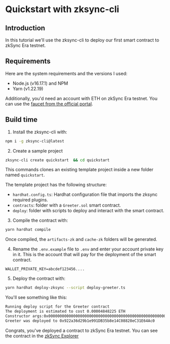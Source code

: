 # Quickstart with zksync-cli

## Introduction

In this tutorial we'll use the zksync-cli to deploy our first smart contract to zkSync Era testnet.

## Requirements

Here are the system requirements and the versions I used:

- Node.js (v16.17.1) and NPM
- Yarn (v1.22.19)

Additionally, you'd need an account with ETH on zkSync Era testnet. You can use the [faucet from the official portal](https://goerli.portal.zksync.io/faucet).

## Build time

1. Install the zksync-cli with:

```sh
npm i -g zksync-cli@latest
```

2. Create a sample project

```sh
zksync-cli create quickstart  && cd quickstart
```

This commands clones an existing template project inside a new folder named `quickstart`.

The template project has the following structure:

- `hardhat.config.ts`: Hardhat configuration file that imports the zksync required plugins.
- `contracts`: folder with a `Greeter.sol` smart contract.
- `deploy`: folder with scripts to deploy and interact with the smart contract.

3. Compile the contract with:

```sh
yarn hardhat compile
```

Once compiled, the `artifacts-zk` and `cache-zk` folders will be generated.

4. Rename the `.env.example` file to `.env` and enter your account private key in it. This is the account that will pay for the deployment of the smart contract.

```text
WALLET_PRIVATE_KEY=abcdef123456....
```

5. Deploy the contract with:

```sh
yarn hardhat deploy-zksync --script deploy-greeter.ts
```

You'll see something like this:

```sh
Running deploy script for the Greeter contract
The deployment is estimated to cost 0.00004848225 ETH
Constructor args:0x000000000000000000000000000000000000000000000000000000000000002000000000000000000000000000000000000000000000000000000000000000094869207468657265210000000000000000000000000000000000000000000000
Greeter was deployed to 0x922a36d29b1e991DB35b8e14C08828eC31E64Ac0
```

Congrats, you've deployed a contract to zkSync Era testnet. You can see the contract in the [zkSync Explorer](https://goerli.explorer.zksync.io/)
